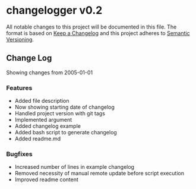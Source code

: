 # changelogger v0.2
All notable changes to this project will be documented in this file. The format is based on [Keep a Changelog](https://keepachangelog.com/en/1.1.0/) and this project adheres to [Semantic Versioning](https://semver.org/).

## Change Log
Showing changes from 2005-01-01

### Features
- Added file description
- Now showing starting date of changelog
- Handled project version with git tags
- Implemented  argument
- Added changelog example
- Added bash script to generate changelog
- Added readme.md

### Bugfixes
- Increased number of lines in example changelog
- Removed necessity of manual remote update before script execution
- Improved readme content
